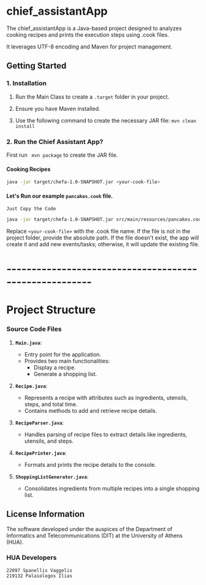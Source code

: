 chief_assistantApp
===========

The chief_assistantApp is a Java-based project designed to analyzes cooking recipes and prints the execution steps using .cook files.

It leverages UTF-8 encoding and Maven for project management.

Getting Started
---------------

### 1. Installation

1.  Run the Main Class to create a `.target` folder in your project.

2.  Ensure you have Maven installed.

3.  Use the following command to create the necessary JAR file: `mvn clean install`


### 2. Run the Chief Assistant App?
First run ` mvn package` to create the JAR file.
#### Cooking Recipes

```bash
java -jar target/chefa-1.0-SNAPSHOT.jar <your-cook-file>
```

#### Let's Run our example `pancakes.cook` file.
`Just Copy the Code`
```bash
java -jar target/chefa-1.0-SNAPSHOT.jar src/main/resources/pancakes.cook
```
Replace `<your-cook-file>` with the .cook file name. If the file is not in the project folder, provide the absolute path. If the file doesn't exist, the app will create it and add new events/tasks; otherwise, it will update the existing file.

# -------------------------------------------------------



# Project Structure

### Source Code Files

1. **`Main.java`**:

    - Entry point for the application.
    - Provides two main functionalities:
        - Display a recipe.
        - Generate a shopping list.

2. **`Recipe.java`**:

    - Represents a recipe with attributes such as ingredients, utensils, steps, and total time.
    - Contains methods to add and retrieve recipe details.

3. **`RecipeParser.java`**:

    - Handles parsing of recipe files to extract details like ingredients, utensils, and steps.

4. **`RecipePrinter.java`**:

    - Formats and prints the recipe details to the console.

5. **`ShoppingListGenerator.java`**:

    - Consolidates ingredients from multiple recipes into a single shopping list.


License Information
-------------------

The software developed under the auspices of the Department of Informatics and Telecommunications (DIT) at the University of Athens (HUA).

### HUA Developers
```
22097 Spanellis Vaggelis
219132 Palaiologos Ilias
```